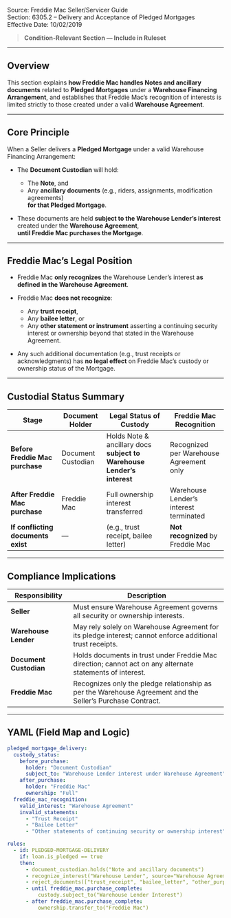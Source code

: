 Source: Freddie Mac Seller/Servicer Guide  
Section: 6305.2 – Delivery and Acceptance of Pledged Mortgages  
Effective Date: 10/02/2019  

> **Condition-Relevant Section — Include in Ruleset**

---

## Overview
This section explains **how Freddie Mac handles Notes and ancillary documents** related to **Pledged Mortgages** under a **Warehouse Financing Arrangement**, and establishes that Freddie Mac’s recognition of interests is limited strictly to those created under a valid **Warehouse Agreement**.

---

## Core Principle

When a Seller delivers a **Pledged Mortgage** under a valid Warehouse Financing Arrangement:

- The **Document Custodian** will hold:
  - The **Note**, and  
  - Any **ancillary documents** (e.g., riders, assignments, modification agreements)  
  **for that Pledged Mortgage**.

- These documents are held **subject to the Warehouse Lender’s interest** created under the **Warehouse Agreement**,  
  **until Freddie Mac purchases the Mortgage**.

---

## Freddie Mac’s Legal Position

- Freddie Mac **only recognizes** the Warehouse Lender’s interest **as defined in the Warehouse Agreement**.
- Freddie Mac **does not recognize**:
  - Any **trust receipt**,  
  - Any **bailee letter**, or  
  - Any **other statement or instrument** asserting a continuing security interest or ownership beyond that stated in the Warehouse Agreement.

- Any such additional documentation (e.g., trust receipts or acknowledgments) has **no legal effect** on Freddie Mac’s custody or ownership status of the Mortgage.

---

## Custodial Status Summary

| Stage | Document Holder | Legal Status of Custody | Freddie Mac Recognition |
|--------|------------------|--------------------------|--------------------------|
| **Before Freddie Mac purchase** | Document Custodian | Holds Note & ancillary docs **subject to Warehouse Lender’s interest** | Recognized per Warehouse Agreement only |
| **After Freddie Mac purchase** | Freddie Mac | Full ownership interest transferred | Warehouse Lender’s interest terminated |
| **If conflicting documents exist** | — | (e.g., trust receipt, bailee letter) | **Not recognized** by Freddie Mac |

---

## Compliance Implications
| Responsibility | Description |
|----------------|-------------|
| **Seller** | Must ensure Warehouse Agreement governs all security or ownership interests. |
| **Warehouse Lender** | May rely solely on Warehouse Agreement for its pledge interest; cannot enforce additional trust receipts. |
| **Document Custodian** | Holds documents in trust under Freddie Mac direction; cannot act on any alternate statements of interest. |
| **Freddie Mac** | Recognizes only the pledge relationship as per the Warehouse Agreement and the Seller’s Purchase Contract. |

---

## YAML (Field Map and Logic)
```yaml
pledged_mortgage_delivery:
  custody_status:
    before_purchase:
      holder: "Document Custodian"
      subject_to: "Warehouse Lender interest under Warehouse Agreement"
    after_purchase:
      holder: "Freddie Mac"
      ownership: "Full"
  freddie_mac_recognition:
    valid_interest: "Warehouse Agreement"
    invalid_statements:
      - "Trust Receipt"
      - "Bailee Letter"
      - "Other statements of continuing security or ownership interest"

rules:
  - id: PLEDGED-MORTGAGE-DELIVERY
    if: loan.is_pledged == true
    then:
      - document_custodian.holds("Note and ancillary documents")
      - recognize_interest("Warehouse Lender", source="Warehouse Agreement")
      - reject_documents(["trust_receipt", "bailee_letter", "other_purported_interest"])
      - until freddie_mac.purchase_complete:
          custody.subject_to("Warehouse Lender Interest")
      - after freddie_mac.purchase_complete:
          ownership.transfer_to("Freddie Mac")
